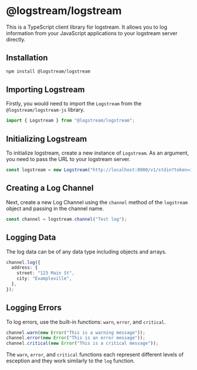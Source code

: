 # @logstream/logstream

This is a TypeScript client library for logstream. It allows you to log information from your JavaScript applications to your logstream server directly.

## Installation

```bash
npm install @logstream/logstream
```

## Importing Logstream

Firstly, you would need to import the `Logstream` from the `@logstream/logstream-js` library.

```typescript
import { Logstream } from "@logstream/logstream";
```

## Initializing Logstream

To initialize logstream, create a new instance of `Logstream`. As an argument, you need to pass the URL to your logstream server.

```typescript
const logstream = new Logstream("http://localhost:8080/v1/stdin?token=123");
```

## Creating a Log Channel

Next, create a new Log Channel using the `channel` method of the `logstream` object and passing in the channel name.

```typescript
const channel = logstream.channel("Test log");
```

## Logging Data

The log data can be of any data type including objects and arrays.

```typescript
channel.log({
  address: {
    street: "123 Main St",
    city: "Exampleville",
  },
});
```

## Logging Errors

To log errors, use the built-in functions: `warn`, `error`, and `critical`.

```typescript
channel.warn(new Error("This is a warning message"));
channel.error(new Error("This is an error message"));
channel.critical(new Error("This is a critical message"));
```

The `warn`, `error`, and `critical` functions each represent different levels of esception and they work similarly to the `log` function.